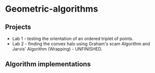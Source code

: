 # Geometric-algorithms
## Projects
* Lab 1 - testing the orientation of an ordered triplet
of points.
* Lab 2 - finding the convex halo using Graham's scam
Algorithm and Jarvis' Algorithm (Wrapping) - UNFINISHED.

## Algorithm implementations
